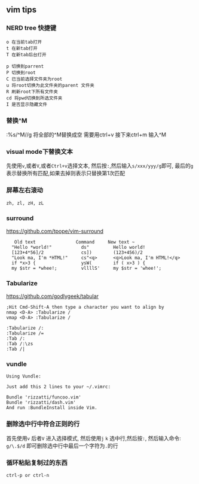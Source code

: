 ## vim tips

### NERD tree 快捷键

```
o 在当前tab打开
t 在新tab打开
T 在新tab后台打开

p 切换到parrent
P 切换到root
C 已当前选择文件夹为root
u 将root切换为此文件夹的parent 文件夹
R 刷新root下所有文件夹
cd 将pwd切换到所选文件夹
I 是否显示隐藏文件
```

### 替换^M
:%s/^M//g 将全部的^M替换成空
需要用ctrl+v 接下来ctrl+m 输入^M

### visual mode下替换文本
先使用`v`,或者`V`,或者`Ctrl+v`选择文本,
然后按`:`,然后输入`s/xxx/yyy/g`即可,
最后的`g`表示替换所有匹配,如果去掉则表示只替换第1次匹配

### 屏幕左右滚动
`zh, zl, zH, zL`

### surround
<https://github.com/tpope/vim-surround>

```
   Old text               Command     New text ~
  "Hello *world!"           ds"         Hello world!
  [123+4*56]/2              cs])        (123+456)/2
  "Look ma, I'm *HTML!"     cs"<q>      <q>Look ma, I'm HTML!</q>
  if *x>3 {                 ysW(        if ( x>3 ) {
  my $str = *whee!;         vllllS'     my $str = 'whee!';
```

### Tabularize
<https://github.com/godlygeek/tabular>

```
;Hit Cmd-Shift-A then type a character you want to align by
nmap <D-A> :Tabularize /
vmap <D-A> :Tabularize /
```

```
:Tabularize /:
:Tabularize /=
:Tab /:
:Tab /:\zs
:Tab /|
```

### vundle

```
Using Vundle:

Just add this 2 lines to your ~/.vimrc:

Bundle 'rizzatti/funcoo.vim'
Bundle 'rizzatti/dash.vim'
And run :BundleInstall inside Vim.
```

### 删除选中行中符合正则的行
首先使用`v` 后者`V` 进入选择模式, 然后使用`j` `k` 选中行,然后按`:`, 然后输入命令:
`g/\.$/d` 即可删除选中行中最后一个字符为`.`的行

### 循环粘贴复制过的东西
`ctrl-p or ctrl-n`


